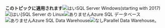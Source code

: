 <Token>**このトピックに適用されます**![はい](media/yes.png)SQL Server Windows(starting with 2017) ![[はい]](media/yes.png)SQL Server の Linux![ありません](media/no.png)Azure SQL データベース![ありません](media/no.png)Azure SQL Data Warehouse![なし](media/no.png)Parallel Data Warehouse。</Token>

